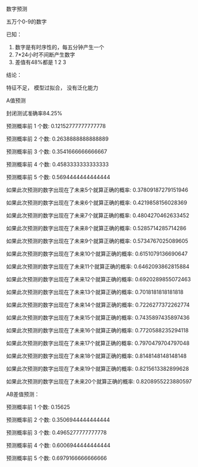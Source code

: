 数字预测

五万个0-9的数字

已知：

1. 数字是有时序性的，每五分钟产生一个
2. 7\*24小时不间断产生数字
3. 差值有48%都是 1 2 3


结论：

特征不足， 模型过拟合， 没有泛化能力

A值预测

封闭测试准确率84.25%

预测概率前 1 个数: 0.12152777777777778

预测概率前 2 个数: 0.2638888888888889

预测概率前 3 个数: 0.3541666666666667

预测概率前 4 个数: 0.4583333333333333

预测概率前 5 个数: 0.5694444444444444

如果此次预测的数字出现在了未来5个就算正确的概率: 0.37809187279151946

如果此次预测的数字出现在了未来6个就算正确的概率: 0.4219858156028369

如果此次预测的数字出现在了未来7个就算正确的概率: 0.4804270462633452

如果此次预测的数字出现在了未来8个就算正确的概率: 0.5285714285714286

如果此次预测的数字出现在了未来9个就算正确的概率: 0.5734767025089605

如果此次预测的数字出现在了未来10个就算正确的概率: 0.6151079136690647

如果此次预测的数字出现在了未来11个就算正确的概率: 0.6462093862815884

如果此次预测的数字出现在了未来12个就算正确的概率: 0.6920289855072463

如果此次预测的数字出现在了未来13个就算正确的概率: 0.7018181818181818

如果此次预测的数字出现在了未来14个就算正确的概率: 0.7226277372262774

如果此次预测的数字出现在了未来15个就算正确的概率: 0.7435897435897436

如果此次预测的数字出现在了未来16个就算正确的概率: 0.7720588235294118

如果此次预测的数字出现在了未来17个就算正确的概率: 0.7970479704797048

如果此次预测的数字出现在了未来18个就算正确的概率: 0.8148148148148148

如果此次预测的数字出现在了未来19个就算正确的概率: 0.8215613382899628

如果此次预测的数字出现在了未来20个就算正确的概率: 0.8208955223880597


AB差值预测：

预测概率前 1 个数: 0.15625

预测概率前 2 个数: 0.3506944444444444

预测概率前 3 个数: 0.4965277777777778

预测概率前 4 个数: 0.6006944444444444

预测概率前 5 个数: 0.6979166666666666

